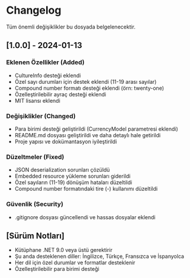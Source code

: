 # Changelog

Tüm önemli değişiklikler bu dosyada belgelenecektir.

## [1.0.0] - 2024-01-13

### Eklenen Özellikler (Added)

- CultureInfo desteği eklendi
- Özel sayı durumları için destek eklendi (11-19 arası sayılar)
- Compound number formatı desteği eklendi (örn: twenty-one)
- Özelleştirilebilir ayraç desteği eklendi
- MIT lisansı eklendi

### Değişiklikler (Changed)

- Para birimi desteği geliştirildi (CurrencyModel parametresi eklendi)
- README.md dosyası geliştirildi ve daha detaylı hale getirildi
- Proje yapısı ve dokümantasyon iyileştirildi

### Düzeltmeler (Fixed)

- JSON deserialization sorunları çözüldü
- Embedded resource yükleme sorunları giderildi
- Özel sayıların (11-19) dönüşüm hataları düzeltildi
- Compound number formatındaki tire (-) kullanımı düzeltildi

### Güvenlik (Security)

- .gitignore dosyası güncellendi ve hassas dosyalar eklendi

## [Sürüm Notları]

- Kütüphane .NET 9.0 veya üstü gerektirir
- Şu anda desteklenen diller: İngilizce, Türkçe, Fransızca ve İspanyolca
- Her dil için özel durumlar ve formatlar desteklenir
- Özelleştirilebilir para birimi desteği
